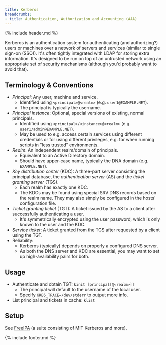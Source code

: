 ```yaml
---
title: Kerberos
breadcrumbs:
- title: Authentication, Authorization and Accounting (AAA)
---
```

{% include header.md %}

Kerberos is an authentication system for authenticating (and authorizing?) users or machines over a network of servers and services (similar to single sign-on (SSO)). It's often tightly integrated with LDAP for storing extra information.
It's designed to be run on top of an untrusted network using an appropriate set of security mechanisms (although you'd probably want to avoid that).

## Terminology & Conventions

- _Principal_: Any user, machine and service.
    - Identified using `<principal>@<realm>` (e.g. `user1@EXAMPLE.NET`).
    - The principal is typically the username.
- _Principal instance_: Optional, special versions of existing, normal principals.
    - Identified using `<principal>/<instance>@<realm>` (e.g. `user1/admin@EXAMPLE.NET`).
    - May be used to e.g. access certain services using different credentials or for using different privileges, e.g. for when running scripts in "less trusted" environments.
- _Realm_: An independent realm/domain of principals.
    - Equivalent to an Active Directory domain.
    - Should have upper-case name, typically the DNA domain (e.g. `EXAMPLE.NET`).
- _Key distribution center_ (KDC): A three-part server consisting the principal database, the _authentication server_ (AS) and the _ticket granting server_ (TGS).
    - Each realm has exactly one KDC.
    - The KDCs may be found using special SRV DNS records based on the realm name. They may also simply be configured in the hosts' configuration file.
- _Ticket granting ticket_ (TGT): A ticket issued by the AS to a client after successfully authenticating a user.
    - It's symmetrically encrypted using the user password, which is only known to the user and the KDC.
- _Service ticket_: A ticket granted from the TGS after requested by a client using the TGT.
- Reliability:
    - Kerberos (typically) depends on properly a configured DNS server.
    - As both the DNS server and KDC are essential, you may want to set up high-availability pairs for both.

## Usage

- Authenticate and obtain TGT: `kinit [principal[@<realm>]]`
    - The principal will default to the username of the local user.
    - Specify `KRB5_TRACE=/dev/stderr` to output more info.
- List principal and tickets in cache: `klist`

## Setup

See [FreeIPA](/config/aaa/freeipa/) (a suite consisting of MIT Kerberos and more).

{% include footer.md %}
